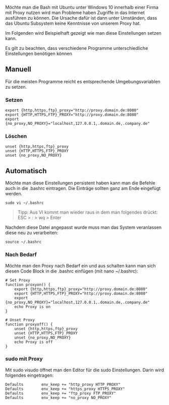 Möchte man die Bash mit Ubuntu unter Windows 10 innerhalb einer Firma mit Proxy nutzen wird man Probleme haben Zugriffe in das Internet ausführen zu können. Die Ursache dafür ist dann unter Umständen, dass das Ubuntu Subsystem keine Kenntnisse von unserem Proxy hat.

Im Folgenden wird Beispielhaft gezeigt wie man diese Einstellungen setzen kann.

Es gilt zu beachten, dass verschiedene Programme unterschiedliche Einstellungen benötigen können

## Manuell

Für die meisten Programme reicht es entsprechende Umgebungsvariablen zu setzen.

### Setzen

```
export {http,https,ftp}_proxy="http://proxy.domain.de:8080"
export {HTTP,HTTPS,FTP}_PROXY="http://proxy.domain.de:8080"
export {no_proxy,NO_PROXY}="localhost,127.0.0.1,.domain.de,.company.de"
```

### Löschen

```
unset {http,https,ftp}_proxy
unset {HTTP,HTTPS,FTP}_PROXY
unset {no_proxy,NO_PROXY}
```

## Automatisch

Möchte man diese Einstellungen persistent haben kann man die Befehle auch in die .bashrc eintragen. Die Einträge sollten ganz am Ende eingefügt werden.

`sudo vi ~/.bashrc`

> Tipp: Aus VI kommt man wieder raus in dem man folgendes drückt: ESC > : > wq > Enter

Nachdem diese Datei angepasst wurde muss man das System veranlassen diese neu zu verarbeiten:

`source ~/.bashrc`

### Nach Bedarf

Möchte man den Proxy nach Bedarf ein und aus schalten kann man sich diesen Code Block in die .bashrc einfügen (mit nano ~/.bashrc):

```
# Set Proxy
function proxyon() {
    export {http,https,ftp}_proxy="http://proxy.domain.de:8080"
    export {HTTP,HTTPS,FTP}_PROXY="http://proxy.domain.de:8080"
    export {no_proxy,NO_PROXY}="localhost,127.0.0.1,.domain.de,.company.de"
    echo Proxy is on
}

# Unset Proxy
function proxyoff() {
    unset {http,https,ftp}_proxy
    unset {HTTP,HTTPS,FTP}_PROXY
    unset {no_proxy,NO_PROXY}
    echo Proxy is off
}
```

### sudo mit Proxy

Mit sudo visudo öffnet man den Editor für die sudo Einstellungen. Darin wird folgendes eingetragen:

```
Defaults        env_keep += "http_proxy HTTP_PROXY"
Defaults        env_keep += "https_proxy HTTPS_PROXY"
Defaults        env_keep += "ftp_proxy FTP_PROXY"
Defaults        env_keep += "no_proxy NO_PROXY"
```
